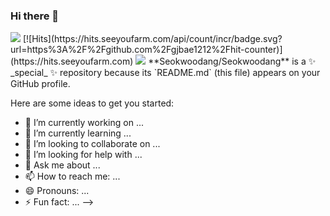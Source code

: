 ### Hi there 👋
<img src="https://img.shields.io/badge/JavaScript-F7DF1E?style=flat-square&logo=JavaScript&logoColor=black"/>
[![Hits](https://hits.seeyoufarm.com/api/count/incr/badge.svg?url=https%3A%2F%2Fgithub.com%2Fgjbae1212%2Fhit-counter)](https://hits.seeyoufarm.com)
<img src="https://img.shields.io/badge/HTML5-E34F26?style=flat-square&logo=HTML5&logoColor=white"/>
**Seokwoodang/Seokwoodang** is a ✨ _special_ ✨ repository because its `README.md` (this file) appears on your GitHub profile.

Here are some ideas to get you started:

- 🔭 I’m currently working on ...
- 🌱 I’m currently learning ...
- 👯 I’m looking to collaborate on ...
- 🤔 I’m looking for help with ...
- 💬 Ask me about ...
- 📫 How to reach me: ...
- 😄 Pronouns: ...
- ⚡ Fun fact: ...
-->

